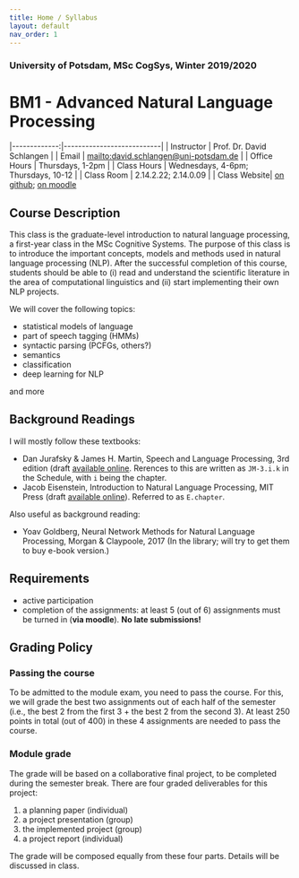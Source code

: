 ```yaml
---
title: Home / Syllabus
layout: default
nav_order: 1
---
```


### University of Potsdam, MSc CogSys, Winter 2019/2020
# BM1 - Advanced Natural Language Processing


|-------------:|---------------------------|
| Instructor   | Prof. Dr. David Schlangen |
| Email        | <mailto:david.schlangen@uni-potsdam.de> |
| Office Hours | Thursdays, 1-2pm |
| Class Hours  | Wednesdays, 4-6pm; Thursdays, 10-12            |
| Class Room   | 2.14.2.22; 2.14.0.09                          |
| Class Website| [on github](https://compling-potsdam.github.io/wise19-bm1-anlp/); [on moodle](https://moodle2.uni-potsdam.de/course/view.php?id=22033)



## Course Description


This class is the graduate-level introduction to natural language processing, a first-year class in the MSc Cognitive Systems. The purpose of this class is to introduce the important concepts, models and methods used in natural language processing (NLP). After the successful completion of this course, students should be able to (i) read and understand the scientific literature in the area of computational linguistics and (ii) start implementing their own NLP projects.

We will cover the following topics:

* statistical models of language
* part of speech tagging (HMMs)
* syntactic parsing (PCFGs, others?)
* semantics
* classification
* deep learning for NLP

and more




## Background Readings

I will mostly follow these textbooks:

* Dan Jurafsky & James H. Martin, Speech and Language Processing, 3rd edition (draft [available online](https://web.stanford.edu/~jurafsky/slp3/). Rerences to this are written as `JM-3.i.k` in the Schedule, with `i` being the chapter.
* Jacob Eisenstein, Introduction to Natural Language Processing, MIT Press (draft [available online](https://github.com/jacobeisenstein/gt-nlp-class/tree/master/notes)). Referred to as `E.chapter`.

Also useful as background reading:

* Yoav Goldberg, Neural Network Methods for Natural Language Processing, Morgan & Claypoole, 2017  (In the library; will try to get them to buy e-book version.)



## Requirements

* active participation
* completion of the assignments: at least 5 (out of 6) assignments must be turned in (**via moodle**). **No late submissions!**


## Grading Policy

### Passing the course
To be admitted to the module exam, you need to pass the course. For this, we will grade the best two assignments out of each half of the semester (i.e., the best 2 from the first 3 + the best 2 from the second 3). At least 250 points in total (out of 400) in these 4 assignments are needed to pass the course.

### Module grade
The grade will be based on a collaborative final project, to be completed during the semester break. There are four graded deliverables for this project:

1. a planning paper (individual)
2. a project presentation (group)
3. the implemented project (group)
4. a project report (individual)

The grade will be composed equally from these four parts. Details will be discussed in class.
